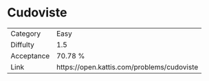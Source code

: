 # Cudoviste

<table>
    <tr>
        <td>Category</td>
        <td>Easy</td>
    </tr>
    <tr>
        <td>Diffulty</td>
        <td>1.5</td>
    </tr>
    <tr>
        <td>Acceptance</td>
        <td>70.78 %</td>
    </tr>
    <tr>
        <td>Link</td>
        <td>https://open.kattis.com/problems/cudoviste</td>
    </tr>
</table>
